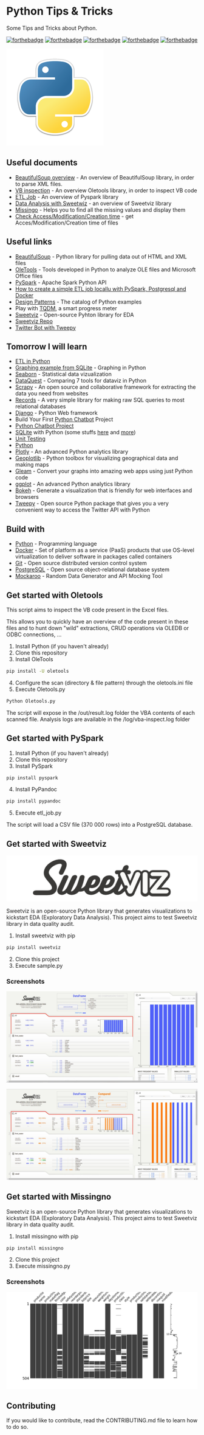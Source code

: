 # Python Tips & Tricks

Some Tips and Tricks about Python.

[![forthebadge](https://forthebadge.com/images/badges/you-didnt-ask-for-this.svg)](http://forthebadge.com) [![forthebadge](https://forthebadge.com/images/badges/made-with-python.svg)](http://forthebadge.com)  [![forthebadge](https://forthebadge.com/images/badges/contains-technical-debt.svg)](http://forthebadge.com)  [![forthebadge](https://forthebadge.com/images/badges/check-it-out.svg)](http://forthebadge.com)  [![forthebadge](https://forthebadge.com/images/badges/built-with-love.svg)](http://forthebadge.com)

![Python](./images/python-logo-256.png)

## Useful documents

* [BeautifulSoup overview](./scripts/XmlParser.py) - An overview of BeautifulSoup library, in order to parse XML files.
* [VB inspection](./scripts/Oletools.py) - An overview Oletools library, in order to inspect VB code
* [ETL Job](./scripts/etl_job.py) - An overview of Pyspark library
* [Data Analysis with Sweetwiz](./scripts/sample.py) - an overview of Sweetviz library
* [Missingo](./scripts/missingno.py) - Helps you to find all the missing values and display them
* [Check Access/Modification/Creation time](./scripts/FileProperties.py) - get Acces/Modification/Creation time of files

## Useful links

* [BeautifulSoup](https://www.crummy.com/software/BeautifulSoup/bs4/doc/) - Python library for pulling data out of HTML and XML files
* [OleTools](http://www.decalage.info/python/oletools) - Tools developed in Python to analyze OLE files and Microsoft Office files
* [PySpark](https://pypi.org/project/pyspark/) - Apache Spark Python API
* [How to create a simple ETL job locallu with PySpark, Postgresql and Docker](https://itnext.io/how-to-create-a-simple-etl-job-locally-with-pyspark-postgresql-and-docker-ea53cd43311d?gi=a2a94c46582d)
* [Design Patterns](https://refactoring.guru/design-patterns/python) - The catalog of Python examples
* Play with [TQDM](https://tqdm.github.io/), a smart progress meter
* [Sweetviz](https://pypi.org/project/sweetviz/) - Open-source Pyhton library for EDA
* [Sweetviz Repo](https://github.com/fbdesignpro/sweetviz)
* [Twitter Bot with Tweepy](https://realpython.com/twitter-bot-python-tweepy/)

## Tomorrow I will learn

* [ETL in Python](https://towardsdatascience.com/how-to-write-etl-operations-in-python-baffbceeadf4)
* [Graphing example from SQLite](https://pythonprogramming.net/graphing-from-sqlite-database/) - Graphing in Python
* [Seaborn](http://seaborn.pydata.org/) - Statistical data vizualization
* [DataQuest](https://www.dataquest.io/blog/python-data-visualization-libraries/) - Comparing 7 tools for dataviz in Python
* [Scrapy](https://scrapy.org/) - An open source and collaborative framework for extracting the data you need from websites
* [Records](https://github.com/kennethreitz-archive/records) - A very simple library for making raw SQL queries to most relational databases
* [Django](https://www.djangoproject.com/) - Python Web framework
* Build Your First [Python Chatbot](https://dzone.com/articles/python-chatbot-project-build-your-first-python-pro) Project
* [Python Chatbot Project](https://data-flair.training/blogs/python-chatbot-project/)
* [SQLite](https://www.sqlitetutorial.net/sqlite-python/insert/) with Python (some stuffs [here](https://zestedesavoir.com/tutoriels/1294/des-bases-de-donnees-en-python-avec-sqlite3/) and [more](https://docs.python.org/2/library/sqlite3.html))
* [Unit Testing](https://docs.python.org/fr/3/library/unittest.html)
* [Python](https://openclassrooms.com/fr/courses/235344-apprenez-a-programmer-en-python/232721-apprehendez-les-classes)
* [Plotly](https://dash.plotly.com/) - An advanced Python analytics library
* [Geoplotlib](https://github.com/andrea-cuttone/geoplotlib) - Python toolbox for visualizing geographical data and making maps
* [Gleam](https://github.com/dgrtwo/gleam) - Convert your graphs into amazing web apps using just Python code
* [ggplot](https://github.com/tidyverse/ggplot2) - An advanced Python analytics library
* [Bokeh](https://docs.bokeh.org/en/latest/) - Generate a visualization that is friendly for web interfaces and browsers
* [Tweepy](https://github.com/tweepy/tweepy) - Open source Python package that gives you a very convenient way to access the Twitter API with Python

## Build with

* [Python](https://www.python.org/) - Programming language
* [Docker](https://www.docker.com/) - Set of platform as a service (PaaS) products that use OS-level virtualization to deliver software in packages called containers
* [Git](https://git-scm.com) - Open source distributed version control system
* [PostgreSQL](https://www.postgresql.org) - Open source object-relational database system
* [Mockaroo](https://www.mockaroo.com/) - Random Data Generator and API Mocking Tool

## Get started with Oletools

This script aims to inspect the VB code present in the Excel files.

This allows you to quickly have an overview of the code present in these files and to hunt down "wild" extractions, CRUD operations via OLEDB or ODBC connections, ...

1. Install Python (if you haven't already)
2. Clone this repository
3. Install OleTools

```bat
pip install -U oletools
```

4. Configure the scan (directory & file pattern) through the oletools.ini file
5. Execute Oletools.py

```bat
Python Oletools.py
```

The script will expose in the /out/result.log folder the VBA contents of each scanned file.
Analysis logs are available in the /log/vba-inspect.log folder

## Get started with PySpark

1. Install Python (if you haven't already)
2. Clone this repository
3. Install PySpark

```bat
pip install pyspark
```

4. Install PyPandoc

```bat
pip install pypandoc
```
5. Execute etl_job.py

The script will load a CSV file (370 000 rows) into a PostgreSQL database.

## Get started with Sweetviz

![Sweetviz](./images/sweetviz-logo-128.png)

Sweetviz is an open-source Python library that generates visualizations to kickstart EDA (Exploratory Data Analysis).
This project aims to test Sweetviz library in data quality audit.

1. Install sweetviz with pip

```bat
pip install sweetviz
```

2. Clone this project
3. Execute sample.py

### Screenshots

![Analysis](./images/sweetviz-analyse.png)

![Comparaison](./images/sweetviz-comparaison.png)

## Get started with Missingno

Sweetviz is an open-source Python library that generates visualizations to kickstart EDA (Exploratory Data Analysis).
This project aims to test Sweetviz library in data quality audit.

1. Install missingno with pip

```bat
pip install missingno
```

2. Clone this project
3. Execute missingno.py

### Screenshots

![Heatmap](./images/missingno-adventureworks-product-matrix.png)

## Contributing

If you would like to contribute, read the CONTRIBUTING.md file to learn how to do so.
